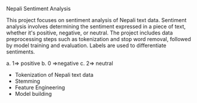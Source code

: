 Nepali Sentiment Analysis

This project focuses on sentiment analysis of Nepali text data. Sentiment analysis involves determining the sentiment expressed in a piece of text, whether it's positive, negative, or neutral. The project includes data preprocessing steps such as tokenization and stop word removal, followed by model training and evaluation.
Labels are used to differentiate sentiments.

a. 1=> positive
b. 0 =>negative 
c. 2=> neutral


- Tokenization of Nepali text data
- Stemming
- Feature Engineering
- Model building


